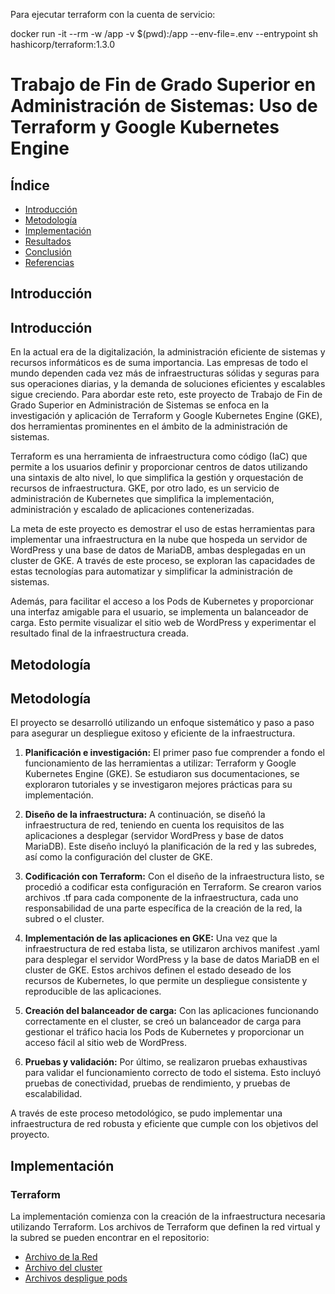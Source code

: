Para ejecutar terraform con la cuenta de servicio:

docker run -it --rm -w /app -v $(pwd):/app --env-file=.env --entrypoint sh hashicorp/terraform:1.3.0

# Trabajo de Fin de Grado Superior en Administración de Sistemas: Uso de Terraform y Google Kubernetes Engine

## Índice

- [Introducción](#introducción)
- [Metodología](#metodología)
- [Implementación](#implementación)
- [Resultados](#resultados)
- [Conclusión](#conclusión)
- [Referencias](#referencias)

## Introducción

## Introducción

En la actual era de la digitalización, la administración eficiente de sistemas y recursos informáticos es de suma importancia. Las empresas de todo el mundo dependen cada vez más de infraestructuras sólidas y seguras para sus operaciones diarias, y la demanda de soluciones eficientes y escalables sigue creciendo. Para abordar este reto, este proyecto de Trabajo de Fin de Grado Superior en Administración de Sistemas se enfoca en la investigación y aplicación de Terraform y Google Kubernetes Engine (GKE), dos herramientas prominentes en el ámbito de la administración de sistemas.

Terraform es una herramienta de infraestructura como código (IaC) que permite a los usuarios definir y proporcionar centros de datos utilizando una sintaxis de alto nivel, lo que simplifica la gestión y orquestación de recursos de infraestructura. GKE, por otro lado, es un servicio de administración de Kubernetes que simplifica la implementación, administración y escalado de aplicaciones contenerizadas.

La meta de este proyecto es demostrar el uso de estas herramientas para implementar una infraestructura en la nube que hospeda un servidor de WordPress y una base de datos de MariaDB, ambas desplegadas en un cluster de GKE. A través de este proceso, se exploran las capacidades de estas tecnologías para automatizar y simplificar la administración de sistemas.

Además, para facilitar el acceso a los Pods de Kubernetes y proporcionar una interfaz amigable para el usuario, se implementa un balanceador de carga. Esto permite visualizar el sitio web de WordPress y experimentar el resultado final de la infraestructura creada.


## Metodología

## Metodología

El proyecto se desarrolló utilizando un enfoque sistemático y paso a paso para asegurar un despliegue exitoso y eficiente de la infraestructura.

1. **Planificación e investigación:** El primer paso fue comprender a fondo el funcionamiento de las herramientas a utilizar: Terraform y Google Kubernetes Engine (GKE). Se estudiaron sus documentaciones, se exploraron tutoriales y se investigaron mejores prácticas para su implementación. 

2. **Diseño de la infraestructura:** A continuación, se diseñó la infraestructura de red, teniendo en cuenta los requisitos de las aplicaciones a desplegar (servidor WordPress y base de datos MariaDB). Este diseño incluyó la planificación de la red y las subredes, así como la configuración del cluster de GKE.

3. **Codificación con Terraform:** Con el diseño de la infraestructura listo, se procedió a codificar esta configuración en Terraform. Se crearon varios archivos .tf para cada componente de la infraestructura, cada uno responsabilidad de una parte específica de la creación de la red, la subred o el cluster.

4. **Implementación de las aplicaciones en GKE:** Una vez que la infraestructura de red estaba lista, se utilizaron archivos manifest .yaml para desplegar el servidor WordPress y la base de datos MariaDB en el cluster de GKE. Estos archivos definen el estado deseado de los recursos de Kubernetes, lo que permite un despliegue consistente y reproducible de las aplicaciones.

5. **Creación del balanceador de carga:** Con las aplicaciones funcionando correctamente en el cluster, se creó un balanceador de carga para gestionar el tráfico hacia los Pods de Kubernetes y proporcionar un acceso fácil al sitio web de WordPress.

6. **Pruebas y validación:** Por último, se realizaron pruebas exhaustivas para validar el funcionamiento correcto de todo el sistema. Esto incluyó pruebas de conectividad, pruebas de rendimiento, y pruebas de escalabilidad.

A través de este proceso metodológico, se pudo implementar una infraestructura de red robusta y eficiente que cumple con los objetivos del proyecto.



## Implementación

### Terraform

La implementación comienza con la creación de la infraestructura necesaria utilizando Terraform. Los archivos de Terraform que definen la red virtual y la subred se pueden encontrar en el repositorio:

- [Archivo de la Red](/modules/vpc/main.tf)
- [Archivo del cluster](/modules/gke/main.tf)
- [Archivos despligue pods](/modules/manifest/)